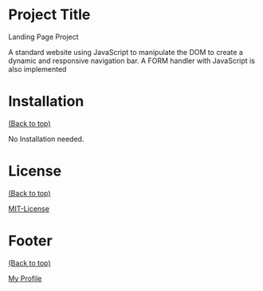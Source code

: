 # Project Title

Landing Page Project

A standard website using JavaScript to manipulate the DOM to create a dynamic and responsive navigation bar.
A FORM handler with JavaScript is also implemented

# Installation

[(Back to top)](#table-of-contents)

No Installation needed.

# License

[(Back to top)](#table-of-contents)

[MIT-License](https://github.com/D-Nayte/Project-Landing-Page/blob/main/LICENSE)

# Footer

[(Back to top)](#table-of-contents)

[My Profile](https://github.com/D-Nayte)
